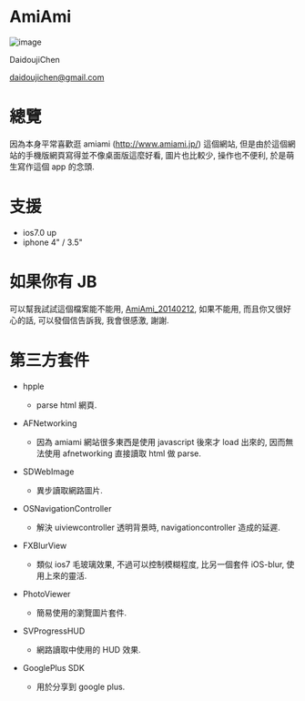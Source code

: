AmiAmi
======

![image](https://s3-ap-northeast-1.amazonaws.com/daidoujiminecraft/Daidouji/AmiAmiDemo20140210.gif)

DaidoujiChen

daidoujichen@gmail.com

總覽
======
因為本身平常喜歡逛 amiami (http://www.amiami.jp/) 這個網站, 但是由於這個網站的手機版網頁寫得並不像桌面版這麼好看, 圖片也比較少, 操作也不便利, 於是萌生寫作這個 app 的念頭.

支援
======
- ios7.0 up
- iphone 4" / 3.5"

如果你有 JB
======
可以幫我試試這個檔案能不能用, <a href="https://s3-ap-northeast-1.amazonaws.com/daidoujiminecraft/Daidouji/AmiAmi_20140212.ipa">AmiAmi_20140212</a>, 如果不能用, 而且你又很好心的話, 可以發個信告訴我, 我會很感激, 謝謝.

第三方套件
======

- hpple
  - parse html 網頁.

- AFNetworking
  - 因為 amiami 網站很多東西是使用 javascript 後來才 load 出來的, 因而無法使用 afnetworking 直接讀取 html 做 parse.

- SDWebImage
  - 異步讀取網路圖片.

- OSNavigationController
  - 解決 uiviewcontroller 透明背景時, navigationcontroller 造成的延遲.

- FXBlurView
  - 類似 ios7 毛玻璃效果, 不過可以控制模糊程度, 比另一個套件 iOS-blur, 使用上來的靈活.

- PhotoViewer
  - 簡易使用的瀏覽圖片套件.

- SVProgressHUD
  - 網路讀取中使用的 HUD 效果.

- GooglePlus SDK
  - 用於分享到 google plus.
